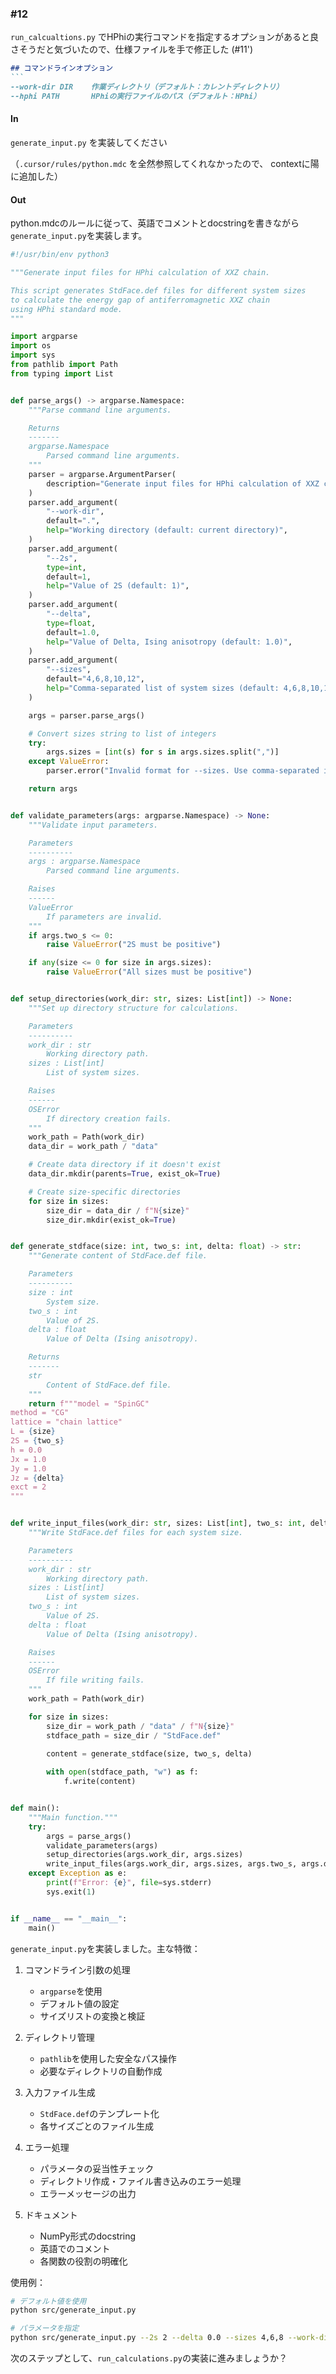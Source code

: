 ### #12

`run_calcualtions.py` でHPhiの実行コマンドを指定するオプションがあると良さそうだと気づいたので、仕様ファイルを手で修正した (#11')

```` md
## コマンドラインオプション
```
--work-dir DIR    作業ディレクトリ（デフォルト：カレントディレクトリ）
--hphi PATH       HPhiの実行ファイルのパス（デフォルト：HPhi）
````


#### In

`generate_input.py` を実装してください

（`.cursor/rules/python.mdc` を全然参照してくれなかったので、 contextに陽に追加した）

#### Out

python.mdcのルールに従って、英語でコメントとdocstringを書きながら`generate_input.py`を実装します。

```python:src/generate_input.py
#!/usr/bin/env python3

"""Generate input files for HPhi calculation of XXZ chain.

This script generates StdFace.def files for different system sizes
to calculate the energy gap of antiferromagnetic XXZ chain
using HPhi standard mode.
"""

import argparse
import os
import sys
from pathlib import Path
from typing import List


def parse_args() -> argparse.Namespace:
    """Parse command line arguments.

    Returns
    -------
    argparse.Namespace
        Parsed command line arguments.
    """
    parser = argparse.ArgumentParser(
        description="Generate input files for HPhi calculation of XXZ chain"
    )
    parser.add_argument(
        "--work-dir",
        default=".",
        help="Working directory (default: current directory)",
    )
    parser.add_argument(
        "--2s",
        type=int,
        default=1,
        help="Value of 2S (default: 1)",
    )
    parser.add_argument(
        "--delta",
        type=float,
        default=1.0,
        help="Value of Delta, Ising anisotropy (default: 1.0)",
    )
    parser.add_argument(
        "--sizes",
        default="4,6,8,10,12",
        help="Comma-separated list of system sizes (default: 4,6,8,10,12)",
    )

    args = parser.parse_args()

    # Convert sizes string to list of integers
    try:
        args.sizes = [int(s) for s in args.sizes.split(",")]
    except ValueError:
        parser.error("Invalid format for --sizes. Use comma-separated integers.")

    return args


def validate_parameters(args: argparse.Namespace) -> None:
    """Validate input parameters.

    Parameters
    ----------
    args : argparse.Namespace
        Parsed command line arguments.

    Raises
    ------
    ValueError
        If parameters are invalid.
    """
    if args.two_s <= 0:
        raise ValueError("2S must be positive")

    if any(size <= 0 for size in args.sizes):
        raise ValueError("All sizes must be positive")


def setup_directories(work_dir: str, sizes: List[int]) -> None:
    """Set up directory structure for calculations.

    Parameters
    ----------
    work_dir : str
        Working directory path.
    sizes : List[int]
        List of system sizes.

    Raises
    ------
    OSError
        If directory creation fails.
    """
    work_path = Path(work_dir)
    data_dir = work_path / "data"

    # Create data directory if it doesn't exist
    data_dir.mkdir(parents=True, exist_ok=True)

    # Create size-specific directories
    for size in sizes:
        size_dir = data_dir / f"N{size}"
        size_dir.mkdir(exist_ok=True)


def generate_stdface(size: int, two_s: int, delta: float) -> str:
    """Generate content of StdFace.def file.

    Parameters
    ----------
    size : int
        System size.
    two_s : int
        Value of 2S.
    delta : float
        Value of Delta (Ising anisotropy).

    Returns
    -------
    str
        Content of StdFace.def file.
    """
    return f"""model = "SpinGC"
method = "CG"
lattice = "chain lattice"
L = {size}
2S = {two_s}
h = 0.0
Jx = 1.0
Jy = 1.0
Jz = {delta}
exct = 2
"""


def write_input_files(work_dir: str, sizes: List[int], two_s: int, delta: float) -> None:
    """Write StdFace.def files for each system size.

    Parameters
    ----------
    work_dir : str
        Working directory path.
    sizes : List[int]
        List of system sizes.
    two_s : int
        Value of 2S.
    delta : float
        Value of Delta (Ising anisotropy).

    Raises
    ------
    OSError
        If file writing fails.
    """
    work_path = Path(work_dir)

    for size in sizes:
        size_dir = work_path / "data" / f"N{size}"
        stdface_path = size_dir / "StdFace.def"

        content = generate_stdface(size, two_s, delta)
        
        with open(stdface_path, "w") as f:
            f.write(content)


def main():
    """Main function."""
    try:
        args = parse_args()
        validate_parameters(args)
        setup_directories(args.work_dir, args.sizes)
        write_input_files(args.work_dir, args.sizes, args.two_s, args.delta)
    except Exception as e:
        print(f"Error: {e}", file=sys.stderr)
        sys.exit(1)


if __name__ == "__main__":
    main()
```

`generate_input.py`を実装しました。主な特徴：

1. コマンドライン引数の処理
   - `argparse`を使用
   - デフォルト値の設定
   - サイズリストの変換と検証

2. ディレクトリ管理
   - `pathlib`を使用した安全なパス操作
   - 必要なディレクトリの自動作成

3. 入力ファイル生成
   - `StdFace.def`のテンプレート化
   - 各サイズごとのファイル生成

4. エラー処理
   - パラメータの妥当性チェック
   - ディレクトリ作成・ファイル書き込みのエラー処理
   - エラーメッセージの出力

5. ドキュメント
   - NumPy形式のdocstring
   - 英語でのコメント
   - 各関数の役割の明確化

使用例：
```bash
# デフォルト値を使用
python src/generate_input.py

# パラメータを指定
python src/generate_input.py --2s 2 --delta 0.0 --sizes 4,6,8 --work-dir ./work
```

次のステップとして、`run_calculations.py`の実装に進みましょうか？


